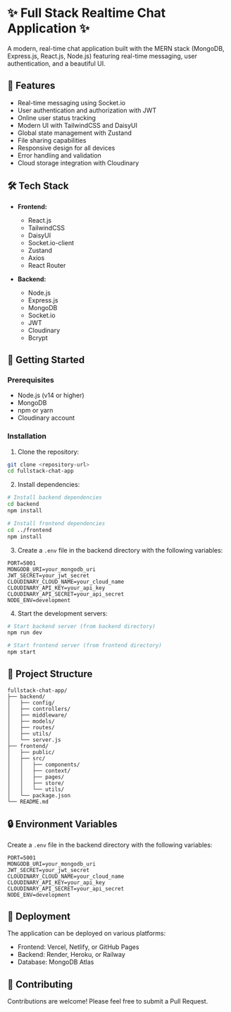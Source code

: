# ✨ Full Stack Realtime Chat Application ✨

A modern, real-time chat application built with the MERN stack (MongoDB, Express.js, React.js, Node.js) featuring real-time messaging, user authentication, and a beautiful UI.

## 🌟 Features

- Real-time messaging using Socket.io
- User authentication and authorization with JWT
- Online user status tracking
- Modern UI with TailwindCSS and DaisyUI
- Global state management with Zustand
- File sharing capabilities
- Responsive design for all devices
- Error handling and validation
- Cloud storage integration with Cloudinary

## 🛠️ Tech Stack

- **Frontend:**
  - React.js
  - TailwindCSS
  - DaisyUI
  - Socket.io-client
  - Zustand
  - Axios
  - React Router

- **Backend:**
  - Node.js
  - Express.js
  - MongoDB
  - Socket.io
  - JWT
  - Cloudinary
  - Bcrypt

## 🚀 Getting Started

### Prerequisites

- Node.js (v14 or higher)
- MongoDB
- npm or yarn
- Cloudinary account

### Installation

1. Clone the repository:
```bash
git clone <repository-url>
cd fullstack-chat-app
```

2. Install dependencies:
```bash
# Install backend dependencies
cd backend
npm install

# Install frontend dependencies
cd ../frontend
npm install
```

3. Create a `.env` file in the backend directory with the following variables:
```env
PORT=5001
MONGODB_URI=your_mongodb_uri
JWT_SECRET=your_jwt_secret
CLOUDINARY_CLOUD_NAME=your_cloud_name
CLOUDINARY_API_KEY=your_api_key
CLOUDINARY_API_SECRET=your_api_secret
NODE_ENV=development
```

4. Start the development servers:
```bash
# Start backend server (from backend directory)
npm run dev

# Start frontend server (from frontend directory)
npm start
```

## 📝 Project Structure

```
fullstack-chat-app/
├── backend/
│   ├── config/
│   ├── controllers/
│   ├── middleware/
│   ├── models/
│   ├── routes/
│   ├── utils/
│   └── server.js
├── frontend/
│   ├── public/
│   ├── src/
│   │   ├── components/
│   │   ├── context/
│   │   ├── pages/
│   │   ├── store/
│   │   └── utils/
│   └── package.json
└── README.md
```

## 🔒 Environment Variables

Create a `.env` file in the backend directory with the following variables:

```env
PORT=5001
MONGODB_URI=your_mongodb_uri
JWT_SECRET=your_jwt_secret
CLOUDINARY_CLOUD_NAME=your_cloud_name
CLOUDINARY_API_KEY=your_api_key
CLOUDINARY_API_SECRET=your_api_secret
NODE_ENV=development
```

## 🚀 Deployment

The application can be deployed on various platforms:

- Frontend: Vercel, Netlify, or GitHub Pages
- Backend: Render, Heroku, or Railway
- Database: MongoDB Atlas


## 👥 Contributing

Contributions are welcome! Please feel free to submit a Pull Request.
